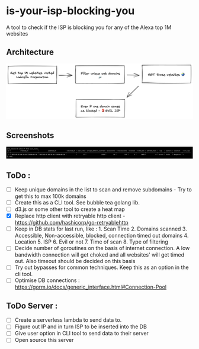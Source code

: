 # is-your-isp-blocking-you
A tool to check if the ISP is blocking you for any of the Alexa top 1M websites

## Architecture
![images/is-your-isp-blocking-you.png](./images/is-your-isp-blocking-you.png)

## Screenshots
![scan-stats-db](./images/scan-stats-db.png)
## ToDo :
- [ ] Keep unique domains in the list to scan and remove subdomains - Try to get this to max 100k domains
- [ ] Create this as a CLI tool. See bubble tea golang lib.
- [ ] d3.js or some other tool to create a heat map
- [x] Replace http client with retryable http client - https://github.com/hashicorp/go-retryablehttp
- [ ] Keep in DB stats for last run, like : 1. Scan Time 2. Domains scanned 3. Accessible, Non-accessible, blocked, connection timed out domains 4. Location 5. ISP 6. Evil or not 7. Time of scan 8. Type of filtering
- [ ] Decide number of goroutines on the basis of internet connection. A low bandwidth connection will get choked and all websites' will get timed out. Also timeout should be decided on this basis
- [ ] Try out bypasses for common techniques. Keep this as an option in the cli tool.
- [ ] Optimise DB connections : https://gorm.io/docs/generic_interface.html#Connection-Pool

## ToDo Server :
- [ ] Create a serverless lambda to send data to.
- [ ] Figure out IP and in turn ISP to be inserted into the DB
- [ ] Give user option in CLI tool to send data to their server
- [ ] Open source this server